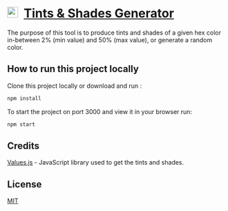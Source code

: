 # [<img src="https://tintsandshades.netlify.com/favicon.ico" width="25px" />](https://tintsandshades.netlify.com) &nbsp;[Tints & Shades Generator](https://tintsandshades.netlify.com)

The purpose of this tool is to produce tints and shades of a given hex color in-between 2% (min value) and 50% (max value), or generate a random color.

## How to run this project locally

Clone this project locally or download and run :

```bash
npm install
```
To start the project on port 3000 and view it in your browser run:

```bash
npm start
```
## Credits
[Values.js](https://github.com/noeldelgado/values.js) - JavaScript library used to get the tints and shades.


## License
[MIT](https://choosealicense.com/licenses/mit/)